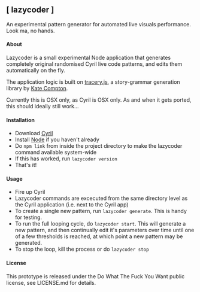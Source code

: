 ## [ lazycoder ]
An experimental pattern generator for automated live visuals performance. Look ma, no hands.

#### About
Lazycoder is a small experimental Node application that generates completely original randomised Cyril live code patterns, and edits them automatically on the fly.

The application logic is built on [tracery.js](https://github.com/galaxykate/tracery), a story-grammar generation library by [Kate Compton](https://twitter.com/GalaxyKate).

Currently this is OSX only, as Cyril is OSX only. As and when it gets ported, this should ideally still work...

#### Installation
- Download [Cyril](http://cyrilcode.com)
- Install [Node](https://nodejs.org/en/download/) if you haven't already
- Do `npm link` from inside the project directory to make the lazycoder command available system-wide
- If this has worked, run `lazycoder version`
- That's it!

#### Usage
- Fire up Cyril
- Lazycoder commands are excecuted from the same directory level as the Cyril application (i.e. next to the Cyril app)
- To create a single new pattern, run `lazycoder generate`. This is handy for testing.
- To run the full looping cycle, do `lazycoder start`. This will generate a new pattern, and then continually edit it's parameters over time until one of a few thresholds is reached, at which point a new pattern may be generated.
- To stop the loop, kill the process or do `lazycoder stop`

#### License
This prototype is released under the Do What The Fuck You Want public license, see LICENSE.md for details.
